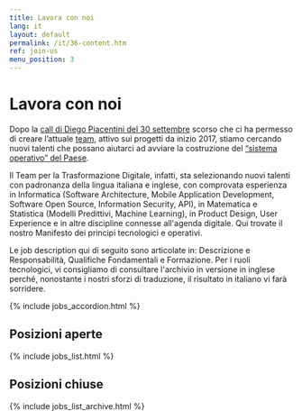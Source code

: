 ```yaml
---
title: Lavora con noi
lang: it
layout: default
permalink: /it/36-content.htm
ref: join-us
menu_position: 3
---
```

# Lavora con noi

Dopo la [call di Diego Piacentini del 30 settembre](https://medium.com/team-per-la-trasformazione-digitale/da-seattle-a-roma-innovazione-cittadini-talenti-b176c3470d95) scorso che ci ha permesso di creare l’attuale [team](https://teamdigitale.governo.it/it/47-content.htm), attivo sui progetti da inizio 2017, stiamo cercando nuovi talenti che possano aiutarci ad avviare la costruzione del [“sistema operativo” del Paese](https://medium.com/team-per-la-trasformazione-digitale/nuovo-sistema-operativo-paese-competenze-tecnologiche-programmi-be0d71b3f84b). 

Il Team per la Trasformazione Digitale, infatti, sta selezionando nuovi talenti con padronanza della lingua italiana e inglese, con comprovata esperienza in Informatica (Software Architecture, Mobile Application Development, Software Open Source, Information Security, API), in Matematica e Statistica (Modelli Predittivi, Machine Learning), in Product Design, User Experience e in altre discipline connesse all'agenda digitale.
Qui trovate il nostro Manifesto dei principi tecnologici e operativi.

Le job description qui di seguito sono articolate in: Descrizione e Responsabilità, Qualifiche Fondamentali e Formazione. Per i ruoli tecnologici, vi consigliamo di consultare l'archivio in versione in inglese perché, nonostante i nostri sforzi di traduzione, il risultato in italiano vi farà sorridere.


{% include jobs_accordion.html %}

## Posizioni aperte

{% include jobs_list.html %}

## Posizioni chiuse
{% include jobs_list_archive.html %}

